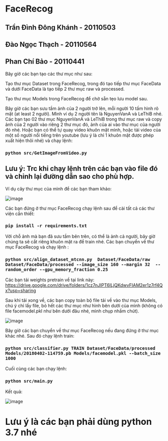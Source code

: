 # FaceRecog
## Trần Đình Đông Khánh - 20110503
## Đào Ngọc Thạch - 20110564
## Phan Chí Bảo - 20110441

Bây giờ các bạn tạo các thư mục như sau:

Tạo thư mục Dataset trong FaceRecog, trong đó tạo tiếp thư mục FaceData và dưới FaceData là tạo tiếp 2 thư mục raw và processed.

Tạo thư mục Models trong FaceRecog để chờ sẵn tẹo lưu model sau.

Bây giờ các bạn sưu tầm ảnh của 2 người trở lên, mỗi người 10 tấm hình rõ mặt (at least 2 người). Mình ví dụ 2 người tên là NguyenVanA và LeThiB nhé. Các bạn tạo 02 thư mục NguyenVanA và LeThiB trong thư mục raw và copy ảnh của 2 người vào riêng 2 thư mục đó, ảnh của ai vào thư mục của người đó nhé. Hoặc bạn có thể tự quay video khuôn mặt mình, hoặc tải video của một số người nổi tiếng trên youtube (lưu ý là chỉ 1 khuôn mặt được phép xuất hiện thôi nhé) và chạy lệnh:

### `python src/GetImageFromVideo.py`

## Lưu ý: Trc khi chạy lệnh trên các bạn vào file đó và chỉnh lại đường dẫn sao cho phù hợp.

Ví dụ cây thư mục của mình để các bạn tham khảo:

![image](https://user-images.githubusercontent.com/95671871/236677556-d5973ce0-56ff-4312-88e7-b341020fc3c0.png)

Các bạn đứng ở thư mục FaceRecog chạy lệnh sau để cài tất cả các thư viện cần thiết:
### `pip install -r requirements.txt`

Với chỗ ảnh mà bạn đã sưu tầm bên trên, có thể là ảnh cả người, bây giờ chúng ta sẽ cắt riêng khuôn mặt ra để train nhé. Các bạn chuyển về thư mục FaceRecog và chạy lệnh :
### `python src/align_dataset_mtcnn.py  Dataset/FaceData/raw Dataset/FaceData/processed --image_size 160 --margin 32  --random_order --gpu_memory_fraction 0.25`

Các bạn tải weights pretrain về tại link này: https://drive.google.com/drive/folders/1cz7nJIPT6lLjQKdwvFIAM2er1z7rf4Qx?usp=sharing

Sau khi tải xong về, các bạn copy toàn bộ file tải về vào thư mục Models, chú ý chỉ lấy file, bỏ hết các thư mục như hình bên dưới của mình (không có file facemodel.pkl như bên dưới đâu nhé, mình chụp nhầm chút).

![image](https://user-images.githubusercontent.com/95671871/236677693-681f4c62-1d99-4c92-85f4-a546e346fb45.png)

Bây giờ các bạn chuyển về thư mục FaceRecog nếu đang đứng ở thư mục khác nhé. Sau đó chạy lệnh train:
### `python src/classifier.py TRAIN Dataset/FaceData/processed Models/20180402-114759.pb Models/facemodel.pkl --batch_size 1000`

Cuối cùng các bạn chạy lệnh:
### `python src/main.py`

Kết quả:

![image](https://user-images.githubusercontent.com/95671871/236677770-c18cd725-f168-4ee9-8eb2-b46e71fe21ca.png)

# Lưu ý là các bạn phải dùng python 3.7 nhé
